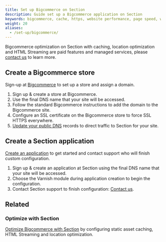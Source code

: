 ```yaml
---
title: Set up Bigcommerce on Section
description: Guide set up a Bigcommerce application on Section
keywords: bigcommerce, cache, https, website performance, page speed, webpage speed, website security, content delivery network, CDN
weight: 20
aliases:
  - /set-up/bigcommerce/
---
```


Bigcommerce optimization on Section with caching, location optimization and HTML Streaming are paid features and managed services, please [contact us](/contact-us/) to learn more. 

## Create a Bigcommerce store

Sign-up at [Bigcommerce](https://www.bigcommerce.com) to set up a store and assign a domain. 

1.  Sign up & create a store at Bigcommerce.
2.  Use the final DNS name that your site will be accessed.
3.  Follow the standard Bigcommerce instructions to add the domain to the Bigcommerce site.
4.  Configure an SSL certificate on the Bigcommerce store to force SSL HTTPS everywhere.
5.  [Update your public DNS](/docs/getting-started/tutorials/going-live/set-up-dns/)  records to direct traffic to Section for your site.

## Create a Section application

[Create an application](/docs/create-application/) to get started and contact support who will finish custom configuration.  

1.  Sign up & create an application at Section using the final DNS name that your site will be accessed.
2.  Choose the Varnish module during application creation to begin the configuration. 
3.  Contact Section support to finish configuration: [Contact us](/contact-us/).

## Related

### Optimize with Section

[Optimize Bigcommerce with Section](/docs/bigcommerce/optimize/) by configuring static asset caching, HTML Streaming and location optimization.